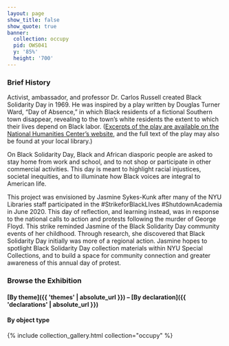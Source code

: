 ```yaml
---
layout: page
show_title: false
show_quote: true
banner:
  collection: occupy
  pid: OWS041
  y: '85%'
  height: '700'
---
```

### Brief History

Activist, ambassador, and professor Dr. Carlos Russell created Black Solidarity Day in 1969. He was inspired by a play written by Douglas Turner Ward, “Day of Absence,” in which Black residents of a fictional Southern town disappear, revealing to the town’s white residents the extent to which their lives depend on Black labor. ([Excerpts of the play are available on the National Humanities Center’s website](http://nationalhumanitiescenter.org/pds/maai3/protest/text12/warddayofabsence.pdf), and the full text of the play may also be found at your local library.)


On Black Solidarity Day, Black and African diasporic people are asked to stay home from work and school, and to not shop or participate in other commercial activities. This day is meant to highlight racial injustices, societal inequities, and to illuminate how Black voices are integral to American life.  

This project was envisioned by Jasmine Sykes-Kunk after many of the NYU Libraries staff participated in the #StrikeforBlackLIves #ShutdownAcademia in June 2020. This day of reflection, and learning instead, was in response to the national calls to action and protests following the murder of George Floyd. This strike reminded Jasmine of the Black Solidarity Day community events of her childhood. Through research, she discovered that Black Solidarity Day initially was more of a regional action. Jasmine hopes to spotlight Black Solidarity Day collection materials within NYU Special Collections, and to build a space for community connection and greater awareness of this annual day of protest.  

### Browse the Exhibition

#### [By theme]({{ 'themes' | absolute_url }}) – [By declaration]({{ 'declarations' | absolute_url }})

#### By object type

{% include collection_gallery.html collection="occupy" %}
